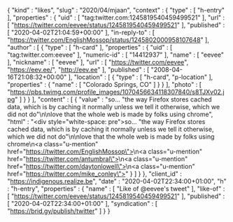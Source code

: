 {
  "kind" : "likes",
  "slug" : "2020/04/mjaan",
  "context" : {
    "type" : [ "h-entry" ],
    "properties" : {
      "uid" : [ "tag:twitter.com:1245819540459499521" ],
      "url" : [ "https://twitter.com/eevee/status/1245819540459499521" ],
      "published" : [ "2020-04-02T21:04:59+00:00" ],
      "in-reply-to" : [ "https://twitter.com/EnglishMossop/status/1245802000958107648" ],
      "author" : [ {
        "type" : [ "h-card" ],
        "properties" : {
          "uid" : [ "tag:twitter.com:eevee" ],
          "numeric-id" : [ "14412937" ],
          "name" : [ "eevee" ],
          "nickname" : [ "eevee" ],
          "url" : [ "https://twitter.com/eevee", "https://eev.ee/", "http://eev.ee" ],
          "published" : [ "2008-04-16T21:08:32+00:00" ],
          "location" : [ {
            "type" : [ "h-card", "p-location" ],
            "properties" : {
              "name" : [ "Colorado Springs, CO" ]
            }
          } ],
          "photo" : [ "https://pbs.twimg.com/profile_images/1070456634118307840/s8TJXv02.jpg" ]
        }
      } ],
      "content" : [ {
        "value" : "so...  \"the way Firefox stores cached data, which is by caching it normally unless we tell it otherwise, which we did not do\"\n\nlove that the whole web is made by folks using chrome",
        "html" : "<div style=\"white-space: pre\">so...  \"the way Firefox stores cached data, which is by caching it normally unless we tell it otherwise, which we did not do\"\n\nlove that the whole web is made by folks using chrome</div>\n<a class=\"u-mention\" href=\"https://twitter.com/EnglishMossop\"></a>\n<a class=\"u-mention\" href=\"https://twitter.com/antumbral\"></a>\n<a class=\"u-mention\" href=\"https://twitter.com/daytonlowell\"></a>\n<a class=\"u-mention\" href=\"https://twitter.com/mike_conley\"></a>"
      } ]
    }
  },
  "client_id" : "https://indigenous.realize.be",
  "date" : "2020-04-02T22:34:00+01:00",
  "h" : "h-entry",
  "properties" : {
    "name" : [ "Like of @eevee's tweet" ],
    "like-of" : [ "https://twitter.com/eevee/status/1245819540459499521" ],
    "published" : [ "2020-04-02T22:34:00+01:00" ],
    "syndication" : [ "https://brid.gy/publish/twitter" ]
  }
}
